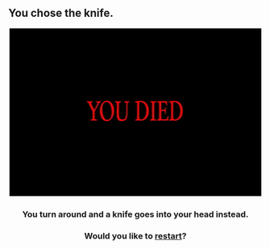## You chose the knife.

<p align="center">
  <img src="../pictures/you-died.gif"/>
</p>

<h3 align="center">You turn around and a knife goes into your head instead.</h3>
<h3 align="center">Would you like to <a href="../haunted-house.md">restart</a>?</h3>